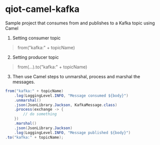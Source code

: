 # qiot-camel-kafka
Sample project that consumes from and publishes to a Kafka topic using Camel

1. Setting consumer topic
> from("kafka:" + topicName)
2. Setting producer topic
> from(...).to("kafka:" + topicName)
3. Then use Camel steps to unmarshal, process and marshal the messages.

```java
from("kafka:" + topicName)
    .log(LoggingLevel.INFO, "Message consumed ${body}")
    .unmarshal()
    .json(JsonLibrary.Jackson, KafkaMessage.class)
    .process(exchange -> {
        // do something
    })
    .marshal()
    .json(JsonLibrary.Jackson)
    .log(LoggingLevel.INFO, "Message published ${body}")
.to("kafka:" + topicName);
```
